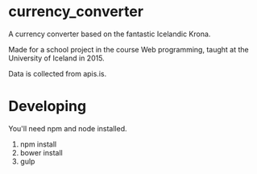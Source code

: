# currency_converter
 A currency converter based on the fantastic Icelandic Krona.
 
 Made for a school project in the course Web programming, taught at the University of Iceland in 2015.
 
 Data is collected from apis.is.

# Developing

You'll need npm and node installed.

1. npm install
2. bower install
3. gulp
